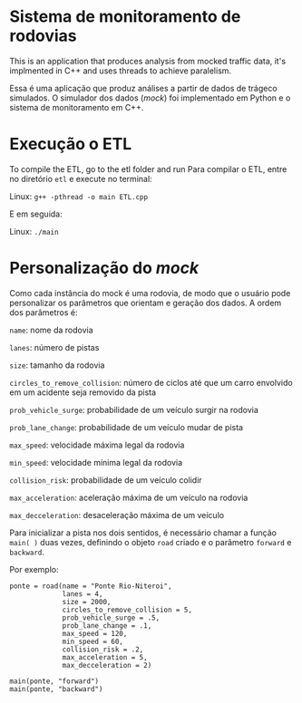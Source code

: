 # Sistema de monitoramento de rodovias
This is an application that produces analysis from mocked traffic data, it's implmented in C++ and uses threads to achieve paralelism.

Essa é uma aplicação que produz análises a partir de dados de trágeco simulados. O simulador dos dados (*mock*) foi implementado em Python e o sistema de monitoramento em C++.

# Execução o ETL

To compile the ETL, go to the etl folder and run 
Para compilar o ETL, entre no diretório `etl` e execute no terminal:

Linux:
```g++ -pthread -o main ETL.cpp ```

E em seguida:

Linux:
```./main```

# Personalização do *mock*

Como cada instância do mock é uma rodovia, de modo que o usuário pode personalizar os parâmetros que orientam e geração dos dados. A ordem dos parâmetros é:

`name`: nome da rodovia

`lanes`: número de pistas 

`size`: tamanho da rodovia

`circles_to_remove_collision`: número de ciclos até que um carro envolvido em um acidente seja removido da pista

`prob_vehicle_surge`: probabilidade de um veículo surgir na rodovia

`prob_lane_change`: probabilidade de um veículo mudar de pista

`max_speed`: velocidade máxima legal da rodovia

`min_speed`: velocidade mínima legal da rodovia

`collision_risk`: probabilidade de um veículo colidir

`max_acceleration`: aceleração máxima de um veículo na rodovia

`max_decceleration`: desaceleração máxima de um veículo

Para inicializar a pista nos dois sentidos, é necessário chamar a função `main( )` duas vezes, definindo o objeto `road` criado e o parâmetro `forward` e `backward`.

Por exemplo:

```
ponte = road(name = "Ponte Rio-Niteroi", 
             lanes = 4, 
             size = 2000, 
             circles_to_remove_collision = 5, 
             prob_vehicle_surge = .5, 
             prob_lane_change = .1, 
             max_speed = 120, 
             min_speed = 60, 
             collision_risk = .2, 
             max_acceleration = 5, 
             max_decceleration = 2)
            
main(ponte, "forward")
main(ponte, "backward")
```

